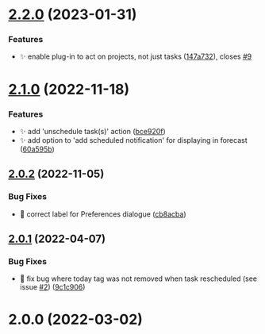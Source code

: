 # [2.2.0](https://github.com/ksalzke/scheduling-omnifocus-plugin/compare/v2.1.0...v2.2.0) (2023-01-31)


### Features

* :sparkles: enable plug-in to act on projects, not just tasks ([147a732](https://github.com/ksalzke/scheduling-omnifocus-plugin/commit/147a73296b663d4cc840a02d07c149a3f09847ea)), closes [#9](https://github.com/ksalzke/scheduling-omnifocus-plugin/issues/9)



# [2.1.0](https://github.com/ksalzke/scheduling-omnifocus-plugin/compare/v2.0.2...v2.1.0) (2022-11-18)


### Features

* :sparkles: add 'unschedule task(s)' action ([bce920f](https://github.com/ksalzke/scheduling-omnifocus-plugin/commit/bce920ff40ca0222aafbad7d6a5c4e51ffaefcc0))
* :sparkles: add option to 'add scheduled notification' for displaying in forecast ([60a595b](https://github.com/ksalzke/scheduling-omnifocus-plugin/commit/60a595b2809d333c2116d7db1d3288a8fcf60e63))



## [2.0.2](https://github.com/ksalzke/scheduling-omnifocus-plugin/compare/v2.0.1...v2.0.2) (2022-11-05)


### Bug Fixes

* :lipstick: correct label for Preferences dialogue ([cb8acba](https://github.com/ksalzke/scheduling-omnifocus-plugin/commit/cb8acba1d4dbc18567115e05c44d37fdb2d54f21))



## [2.0.1](https://github.com/ksalzke/scheduling-omnifocus-plugin/compare/v2.0.0...v2.0.1) (2022-04-07)


### Bug Fixes

* :bug: fix bug where today tag was not removed when task rescheduled (see issue [#2](https://github.com/ksalzke/scheduling-omnifocus-plugin/issues/2)) ([9c1c906](https://github.com/ksalzke/scheduling-omnifocus-plugin/commit/9c1c9066bb66e7788ec25e9c27071fb097beb0e4))



# 2.0.0 (2022-03-02)



